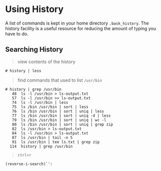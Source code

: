 # Using History

A list of commands is kept in your home directory `.bask_history`.
The history facility is a useful resource for reducing the amount of typing you have to do.

## Searching History

> view contents of the history

```
﻿# history | less
```

> find commands that used to list `/usr/bin`

```
﻿# history | grep /usr/bin
   48  ls -l /usr/bin > ls-output.txt
   57  ls -l /usr/bin >> ls-output.txt 
   74  ls -l /usr/bin | less
   75  ls /bin /usr/bin | sort | less
   76  ls /bin /usr/bin | sort | uniq | less
   77  ls /bin /usr/bin | sort | uniq -d | less
   79  ls /bin /usr/bin | sort | uniq | wc -l
   80  ls /bin /usr/bin | sort | uniq | grep zip
   82  ls /usr/bin > ls-output.txt 
   84  ls -l /usr/bin > ls-output.txt 
   87  ls /usr/bin | tail -n 5
   91  ls /usr/bin | tee ls.txt | grep zip
  114  history | grep /usr/bin
```

> `ctrl+r`

```
﻿(reverse-i-search)`': 
```
